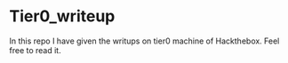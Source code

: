 # Tier0_writeup

In this repo I have given the writups on tier0 machine of Hackthebox. 
Feel free to read it. 
